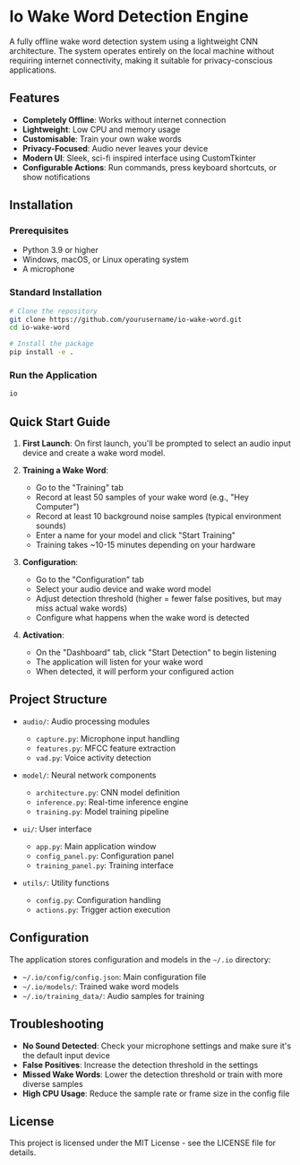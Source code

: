 # Io Wake Word Detection Engine

A fully offline wake word detection system using a lightweight CNN architecture. The system operates entirely on the local machine without requiring internet connectivity, making it suitable for privacy-conscious applications.

## Features

- **Completely Offline**: Works without internet connection
- **Lightweight**: Low CPU and memory usage
- **Customisable**: Train your own wake words
- **Privacy-Focused**: Audio never leaves your device
- **Modern UI**: Sleek, sci-fi inspired interface using CustomTkinter
- **Configurable Actions**: Run commands, press keyboard shortcuts, or show notifications

## Installation

### Prerequisites

- Python 3.9 or higher
- Windows, macOS, or Linux operating system
- A microphone

### Standard Installation

```bash
# Clone the repository
git clone https://github.com/yourusername/io-wake-word.git
cd io-wake-word

# Install the package
pip install -e .
```

### Run the Application

```bash
io
```

## Quick Start Guide

1. **First Launch**: On first launch, you'll be prompted to select an audio input device and create a wake word model.

2. **Training a Wake Word**:
   - Go to the "Training" tab
   - Record at least 50 samples of your wake word (e.g., "Hey Computer")
   - Record at least 10 background noise samples (typical environment sounds)
   - Enter a name for your model and click "Start Training"
   - Training takes ~10-15 minutes depending on your hardware

3. **Configuration**:
   - Go to the "Configuration" tab
   - Select your audio device and wake word model
   - Adjust detection threshold (higher = fewer false positives, but may miss actual wake words)
   - Configure what happens when the wake word is detected

4. **Activation**:
   - On the "Dashboard" tab, click "Start Detection" to begin listening
   - The application will listen for your wake word
   - When detected, it will perform your configured action

## Project Structure

- `audio/`: Audio processing modules
  - `capture.py`: Microphone input handling
  - `features.py`: MFCC feature extraction
  - `vad.py`: Voice activity detection

- `model/`: Neural network components
  - `architecture.py`: CNN model definition
  - `inference.py`: Real-time inference engine
  - `training.py`: Model training pipeline

- `ui/`: User interface
  - `app.py`: Main application window
  - `config_panel.py`: Configuration panel
  - `training_panel.py`: Training interface

- `utils/`: Utility functions
  - `config.py`: Configuration handling
  - `actions.py`: Trigger action execution

## Configuration

The application stores configuration and models in the `~/.io` directory:

- `~/.io/config/config.json`: Main configuration file
- `~/.io/models/`: Trained wake word models
- `~/.io/training_data/`: Audio samples for training

## Troubleshooting

- **No Sound Detected**: Check your microphone settings and make sure it's the default input device
- **False Positives**: Increase the detection threshold in the settings
- **Missed Wake Words**: Lower the detection threshold or train with more diverse samples
- **High CPU Usage**: Reduce the sample rate or frame size in the config file

## License

This project is licensed under the MIT License - see the LICENSE file for details.